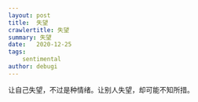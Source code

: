 ```yaml
---
layout: post
title:  失望
crawlertitle: 失望
summary: 失望
date:   2020-12-25
tags: 
    sentimental
author: debugi
---
```


让自己失望，不过是种情绪。让别人失望，却可能不知所措。  









